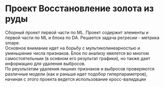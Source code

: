 # Проект Восстановление золота из руды  
Сборный проект первой части по ML. Проект содержит элементы и первой части по ML и блока по DA. Решается задача регресии - метрика smape.  
Основное внимание идет на борьбу с мультиколинеарностью и уменьшение числа признаков. Блок по анализу явялется во многом самостоятельным (в оснвном его результат графики), но также дает информацию для удаления выбросов.  
По реузльтатам удаления лишних признаков и выбросов проверяются различные модели (как и раньше идет подобор гиперпараметров), начиная с этого проекта ведется использование кросс-валидации 
